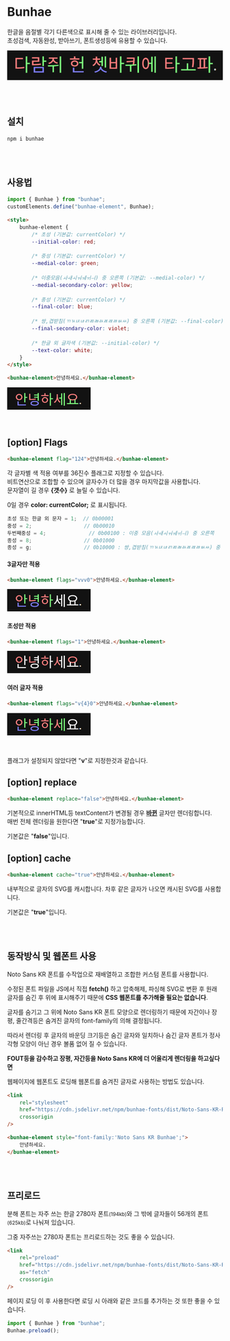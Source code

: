 

# Bunhae

한글을 음절별 각기 다른색으로 표시해 줄 수 있는 라이브러리입니다.<br>
초성검색, 자동완성, 받아쓰기, 폰트생성등에 유용할 수 있습니다.

![](./resource/pangram.png)


<br><br>

## 설치

```bash
npm i bunhae
```

<br><br>

## 사용법

```typescript
import { Bunhae } from "bunhae";
customElements.define("bunhae-element", Bunhae);
```

```html
<style>
	bunhae-element {
		/* 초성 (기본값: currentColor) */
		--initial-color: red;

		/* 중성 (기본값: currentColor) */
		--medial-color: green;

		/* 이중모음(ㅘㅙㅚㅝㅞㅟㅢ) 중 오른쪽 (기본값: --medial-color) */
		--medial-secondary-color: yellow;

		/* 종성 (기본값: currentColor) */
		--final-color: blue;

		/* 쌍,겹받침(ㄲㄳㄵㄶㄺㄻㄼㄽㄾㄿㅀㅄㅆ) 중 오른쪽 (기본값: --final-color) */
		--final-secondary-color: violet;

		/* 한글 외 글자색 (기본값: --initial-color) */
		--text-color: white;
	}
</style>
```

```html
<bunhae-element>안녕하세요.</bunhae-element>
```

![](./resource/default.png)

<br>

## [option] Flags 

```html
<bunhae-element flag="124">안녕하세요.</bunhae-element>
```

각 글자별 색 적용 여부를 36진수 플래그로 지정할 수 있습니다.<br>
비트연산으로 조합할 수 있으며 글자수가 더 많을 경우 마지막값을 사용합니다.<br>
문자열이 길 경우 **{갯수}** 로 늘릴 수 있습니다.

0일 경우 **color: currentColor;** 로 표시됩니다.

```js
초성 또는 한글 외 문자 = 1;	// 0b00001
중성 = 2;					// 0b00010
두번째중성 = 4;				// 0b00100 : 이중 모음(ㅘㅙㅚㅝㅞㅟㅢ) 중 오른쪽
종성 = 8;					// 0b01000 
종성 = g;					// 0b10000 : 쌍,겹받침(ㄲㄳㄵㄶㄺㄻㄼㄽㄾㄿㅀㅄㅆ) 중 오른쪽
```

#### 3글자만 적용


```html
<bunhae-element flags="vvv0">안녕하세요.</bunhae-element>
```
![](./resource/flag-vvv0.png)


#### 초성만 적용

```html
<bunhae-element flags="1">안녕하세요.</bunhae-element>
```
![](./resource/flag-1.png)

#### 여러 글자 적용

```html
<bunhae-element flags="v{4}0">안녕하세요.</bunhae-element>
```
![](./resource/flag-v{4}0.png)

<br>

플래그가 설정되지 않았다면 "**v**"로 지정한것과 같습니다.

## [option] replace 

```html
<bunhae-element replace="false">안녕하세요.</bunhae-element>
```

기본적으로 innerHTML등 textContent가 변경될 경우 <u>**바뀐**</u> 글자만 렌더링합니다.<br>
매번 전체 렌더링을 원한다면 "**true**"로 지정가능합니다.

기본값은 "**false**"입니다.


## [option] cache 

```html
<bunhae-element cache="true">안녕하세요.</bunhae-element>
```

내부적으로 글자의 SVG를 캐시합니다. 차후 같은 글자가 나오면 캐시된 SVG를 사용합니다.

기본값은 "**true**"입니다.

<br><br>

## 동작방식 및 웹폰트 사용

Noto Sans KR 폰트를 수작업으로 재배열하고 조합한 커스텀 폰트를 사용합니다.

수정된 폰트 파일을 JS에서 직접 **fetch()** 하고 압축해제, 파싱해 SVG로 변환 후 원래 글자를 숨긴 후 위에 표시해주기 때문에 **CSS 웹폰트를 추가해줄 필요는 없습니다**.

글자를 숨기고 그 위에 Noto Sans KR 폰트 모양으로 렌더링하기 때문에 자간이나 장평, 줄간격등은 숨겨진 글자의 font-family의 의해 결정됩니다.

따라서 렌더링 후 글자의 바운딩 크기등은 숨긴 글자와 일치하나 숨긴 글자 폰트가 정사각형 모양이 아닌 경우 볼품 없어 질 수 있습니다.

**FOUT등을 감수하고 장평, 자간등을 Noto Sans KR에 더 어울리게 렌더링을 하고싶다면**

웹페이지에 웹폰트도 로딩해 웹폰트를 숨겨진 글자로 사용하는 방법도 있습니다.

```html
<link 
	rel="stylesheet" 
	href="https://cdn.jsdelivr.net/npm/bunhae-fonts/dist/Noto-Sans-KR-Regular.css"
	crossorigin 
/>
```

```html
<bunhae-element style="font-family:'Noto Sans KR Bunhae';">
	안녕하세요.
</bunhae-element>
```

<br><br>

## 프리로드

분해 폰트는 자주 쓰는 한글 2780자 폰트<small>(194kb)</small>와 그 밖에 글자들이 56개의 폰트<small>(625kb)</small>로 나눠져 있습니다.

그중 자주쓰는 2780자 폰트는 프리로드하는 것도 좋을 수 있습니다.

```html
<link
	rel="preload"
	href="https://cdn.jsdelivr.net/npm/bunhae-fonts/dist/Noto-Sans-KR-Regular/Bunhae.woff2"
	as="fetch"
	crossorigin
/>
```

페이지 로딩 이 후 사용한다면 로딩 시 아래와 같은 코드를 추가하는 것 또한 좋을 수 있습니다.

```typescript
import { Bunhae } from "bunhae";
Bunhae.preload();
```
